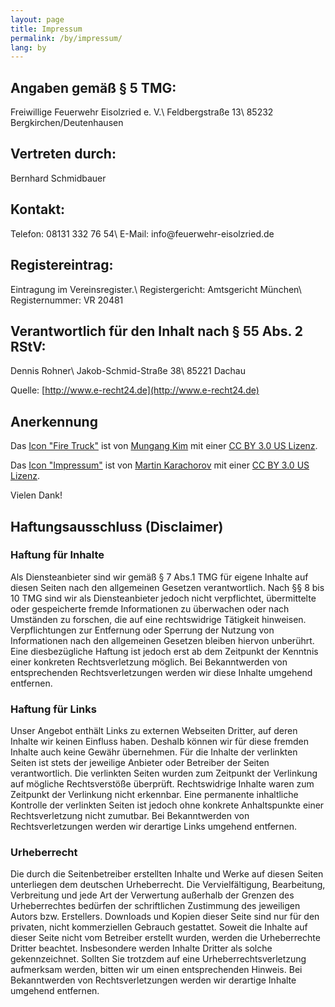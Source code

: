 ```yaml
---
layout: page
title: Impressum
permalink: /by/impressum/
lang: by
---
```


## Angaben gemäß § 5 TMG:

Freiwillige Feuerwehr Eisolzried e. V.\\
Feldbergstraße 13\\
85232 Bergkirchen/Deutenhausen

## Vertreten durch:

Bernhard Schmidbauer

## Kontakt:

Telefon: 08131 332 76 54\\
E-Mail: info<span hidden>.nospam</span>@feuerwehr-eisolzried.de

## Registereintrag:

Eintragung im Vereinsregister.\\
Registergericht: Amtsgericht München\\
Registernummer: VR 20481

## Verantwortlich für den Inhalt nach § 55 Abs. 2 RStV:

Dennis Rohner\\
Jakob-Schmid-Straße 38\\
85221 Dachau

Quelle: [http://www.e-recht24.de](http://www.e-recht24.de)

## Anerkennung

Das [Icon "Fire Truck"](https://thenounproject.com/search/?q=fire%20truck&i=801189) ist von [Mungang Kim](https://thenounproject.com/mungang.kim/) mit einer [CC BY 3.0 US Lizenz](https://creativecommons.org/licenses/by/3.0/us/).

Das [Icon "Impressum"](https://thenounproject.com/search/?q=impressum&i=92864) ist von [Martin Karachorov](https://thenounproject.com/drone) mit einer [CC BY 3.0 US Lizenz](https://creativecommons.org/licenses/by/3.0/us/).

Vielen Dank!

## Haftungsausschluss (Disclaimer)

### Haftung für Inhalte

Als Diensteanbieter sind wir gemäß § 7 Abs.1 TMG für eigene Inhalte auf diesen Seiten nach den allgemeinen Gesetzen verantwortlich. Nach §§ 8 bis 10 TMG sind wir als Diensteanbieter jedoch nicht verpflichtet, übermittelte oder gespeicherte fremde Informationen zu überwachen oder nach Umständen zu forschen, die auf eine rechtswidrige Tätigkeit hinweisen. Verpflichtungen zur Entfernung oder Sperrung der Nutzung von Informationen nach den allgemeinen Gesetzen bleiben hiervon unberührt. Eine diesbezügliche Haftung ist jedoch erst ab dem Zeitpunkt der Kenntnis einer konkreten Rechtsverletzung möglich. Bei Bekanntwerden von entsprechenden Rechtsverletzungen werden wir diese Inhalte umgehend entfernen.

### Haftung für Links

Unser Angebot enthält Links zu externen Webseiten Dritter, auf deren Inhalte wir keinen Einfluss haben. Deshalb können wir für diese fremden Inhalte auch keine Gewähr übernehmen. Für die Inhalte der verlinkten Seiten ist stets der jeweilige Anbieter oder Betreiber der Seiten verantwortlich. Die verlinkten Seiten wurden zum Zeitpunkt der Verlinkung auf mögliche Rechtsverstöße überprüft. Rechtswidrige Inhalte waren zum Zeitpunkt der Verlinkung nicht erkennbar. Eine permanente inhaltliche Kontrolle der verlinkten Seiten ist jedoch ohne konkrete Anhaltspunkte einer Rechtsverletzung nicht zumutbar. Bei Bekanntwerden von Rechtsverletzungen werden wir derartige Links umgehend entfernen.

### Urheberrecht

Die durch die Seitenbetreiber erstellten Inhalte und Werke auf diesen Seiten unterliegen dem deutschen Urheberrecht. Die Vervielfältigung, Bearbeitung, Verbreitung und jede Art der Verwertung außerhalb der Grenzen des Urheberrechtes bedürfen der schriftlichen Zustimmung des jeweiligen Autors bzw. Erstellers. Downloads und Kopien dieser Seite sind nur für den privaten, nicht kommerziellen Gebrauch gestattet. Soweit die Inhalte auf dieser Seite nicht vom Betreiber erstellt wurden, werden die Urheberrechte Dritter beachtet. Insbesondere werden Inhalte Dritter als solche gekennzeichnet. Sollten Sie trotzdem auf eine Urheberrechtsverletzung aufmerksam werden, bitten wir um einen entsprechenden Hinweis. Bei Bekanntwerden von Rechtsverletzungen werden wir derartige Inhalte umgehend entfernen.

